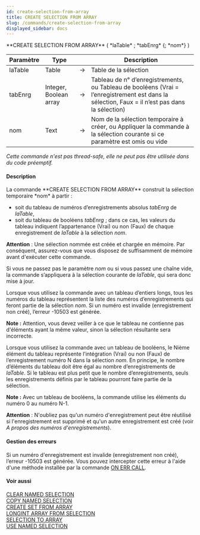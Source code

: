 ```yaml
---
id: create-selection-from-array
title: CREATE SELECTION FROM ARRAY
slug: /commands/create-selection-from-array
displayed_sidebar: docs
---
```


<!--REF #_command_.CREATE SELECTION FROM ARRAY.Syntax-->**CREATE SELECTION FROM ARRAY** ( *laTable* ; *tabEnrg* {; *nom*} )<!-- END REF-->
<!--REF #_command_.CREATE SELECTION FROM ARRAY.Params-->
| Paramètre | Type |  | Description |
| --- | --- | --- | --- |
| laTable | Table | &#8594;  | Table de la sélection |
| tabEnrg | Integer, Boolean array | &#8594;  | Tableau de n° d’enregistrements, ou Tableau de booléens (Vrai = l’enregistrement est dans la sélection, Faux = il n’est pas dans la sélection) |
| nom | Text | &#8594;  | Nom de la sélection temporaire à créer, ou Appliquer la commande à la sélection courante si ce paramètre est omis ou vide |

<!-- END REF-->

*Cette commande n'est pas thread-safe, elle ne peut pas être utilisée dans du code préemptif.*


#### Description 

<!--REF #_command_.CREATE SELECTION FROM ARRAY.Summary-->La commande **CREATE SELECTION FROM ARRAY** construit la sélection temporaire *nom* à partir :

* soit du tableau de numéros d’enregistrements absolus *tabEnrg* de *laTable*,
* soit du tableau de booléens *tabEnrg* ; dans ce cas, les valeurs du tableau indiquent l’appartenance (Vrai) ou non (Faux) de chaque enregistrement de *laTable* à la sélection *nom*.<!-- END REF-->

**Attention** : Une sélection nommée est créée et chargée en mémoire. Par conséquent, assurez-vous que vous disposez de suffisamment de mémoire avant d'exécuter cette commande.

Si vous ne passez pas le paramètre *nom* ou si vous passez une chaîne vide, la commande s’appliquera à la sélection courante de *laTable*, qui sera donc mise à jour.

Lorsque vous utilisez la commande avec un tableau d’entiers longs, tous les numéros du tableau représentent la liste des numéros d’enregistrements qui feront partie de la sélection *nom*. Si un numéro est invalide (enregistrement non créé), l’erreur -10503 est générée.

**Note :** Attention, vous devez veiller à ce que le tableau ne contienne pas d'éléments ayant la même valeur, sinon la sélection résultante sera incorrecte.

Lorsque vous utilisez la commande avec un tableau de booléens, le Nième élément du tableau représente l’intégration (Vrai) ou non (Faux) de l’enregistrement numéro N dans la sélection *nom*. En principe, le nombre d’éléments du tableau doit être égal au nombre d’enregistrements de *laTable*. Si le tableau est plus petit que le nombre d’enregistrements, seuls les enregistrements définis par le tableau pourront faire partie de la sélection.

**Note :** Avec un tableau de booléens, la commande utilise les éléments du numéro 0 au numéro N-1.

**Attention** : N'oubliez pas qu'un numéro d'enregistrement peut être réutilisé si l'enregistrement est supprimé et qu'un autre enregistrement est créé (voir *A propos des numéros d'enregistrements*).

#### Gestion des erreurs 

Si un numéro d'enregistrement est invalide (enregistrement non créé), l’erreur -10503 est générée. Vous pouvez intercepter cette erreur à l'aide d'une méthode installée par la commande [ON ERR CALL](on-err-call.md).

#### Voir aussi 

[CLEAR NAMED SELECTION](clear-named-selection.md)  
[COPY NAMED SELECTION](copy-named-selection.md)  
[CREATE SET FROM ARRAY](create-set-from-array.md)  
[LONGINT ARRAY FROM SELECTION](longint-array-from-selection.md)  
[SELECTION TO ARRAY](selection-to-array.md)  
[USE NAMED SELECTION](use-named-selection.md)  